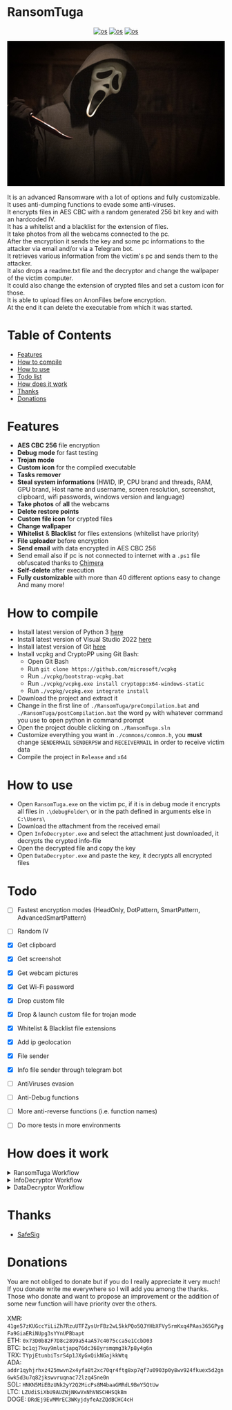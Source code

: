 # RansomTuga
<p align="center">
    <a href="https://en.wikipedia.org/wiki/Microsoft_Windows" target="_blank"><img src="https://img.shields.io/badge/OS-windows-informational?style=plastic-square&logo=windows&logoColor=white" alt="os"></a>
    <a href="https://en.wikipedia.org/wiki/Visual_Studio" target="_blank"><img src="https://img.shields.io/badge/Editor-VisualStudio-blue?style=plastic-square&logo=visual-studio&logoColor=white" alt="os"></a>
    <a href="https://github.com/Tugamer89/RansomTuga" target="_blank"><img src="https://visitor-badge.laobi.icu/badge?page_id=tugamer89.RansomTuga" alt="os"></a>
</p>
<img src=".github/images/main.jpg" alt="logo">

It is an advanced Ransomware with a lot of options and fully customizable.\
It uses anti-dumping functions to evade some anti-viruses.\
It encrypts files in AES CBC with a random generated 256 bit key and with an hardcoded IV.\
It has a whitelist and a blacklist for the extension of files.\
It take photos from all the webcams connected to the pc.\
After the encryption it sends the key and some pc informations to the attacker via email and/or via a Telegram bot.\
It retrieves various information from the victim's pc and sends them to the attacker.\
It also drops a readme.txt file and the decryptor and change the wallpaper of the victim computer.\
It could also change the extension of crypted files and set a custom icon for those.\
It is able to upload files on AnonFiles before encryption.\
At the end it can delete the executable from which it was started.


# Table of Contents
- [Features](#Features)
- [How to compile](#How-to-compile)
- [How to use](#How-to-use)
- [Todo list](#Todo)
- [How does it work](#How-does-it-work)
- [Thanks](#Thanks)
- [Donations](#Donations)


# Features
- **AES CBC 256** file encryption
- **Debug mode** for fast testing
- **Trojan mode**
- **Custom icon** for the compiled executable
- **Tasks remover**
- **Steal system informations** (HWID, IP, CPU brand and threads, RAM, GPU brand, Host name and username, screen resolution, screenshot, clipboard, wifi passwords, windows version and language)
- **Take photos** of **all** the webcams
- **Delete restore points**
- **Custom file icon** for crypted files
- **Change wallpaper**
- **Whitelist** & **Blacklist** for files extensions (whitelist have priority)
- **File uploader** before encryption
- **Send email** with data encrypted in AES CBC 256
- Send email also if pc is not connected to internet with a `.ps1` file obfuscated thanks to [Chimera](https://github.com/tokyoneon/Chimera)
- **Self-delete** after execution
- **Fully customizable** with more than 40 different options easy to change
And many more!


# How to compile
- Install latest version of Python 3 [here](https://www.python.org/downloads/)
- Install latest version of Visual Studio 2022 [here](https://visualstudio.microsoft.com/downloads/)
- Install latest version of Git [here](https://git-scm.com/download/win)
- Install vcpkg and CryptoPP using Git Bash:
  - Open  Git Bash
  - Run `git clone https://github.com/microsoft/vcpkg` 
  - Run `./vcpkg/bootstrap-vcpkg.bat`
  - Run `./vcpkg/vcpkg.exe install cryptopp:x64-windows-static`
  - Run `./vcpkg/vcpkg.exe integrate install`
- Download the project and extract it
- Change in the first line of `./RansomTuga/preCompilation.bat` and `./RansomTuga/postCompilation.bat` the word `py` with whatever command you use to open python in command prompt
- Open the project double clicking on `./RansomTuga.sln`
- Customize everything you want in `./commons/common.h`, you **must** change `SENDERMAIL` `SENDERPSW` and `RECEIVERMAIL` in order to receive victim data
- Compile the project in `Release` and `x64`


# How to use
- Open `RansomTuga.exe` on the victim pc, if it is in debug mode it encrypts all files in `.\debugFolder\` or in the path defined in arguments else in `C:\Users\`
- Download the attachment from the received email
- Open `InfoDecryptor.exe` and select the attachment just downloaded, it decrypts the crypted info-file
- Open the decrypted file and copy the key
- Open `DataDecryptor.exe` and paste the key, it decrypts all encrypted files


# Todo
- [ ] Fastest encryption modes (HeadOnly, DotPattern, SmartPattern, AdvancedSmartPattern)
- [ ] Random IV
- [x] Get clipboard
- [x] Get screenshot
- [x] Get webcam pictures
- [x] Get Wi-Fi password
- [x] Drop custom file
- [x] Drop & launch custom file for trojan mode
- [x] Whitelist & Blacklist file extensions
- [x] Add ip geolocation
- [x] File sender
- [x] Info file sender through telegram bot
- [ ] AntiViruses evasion
- [ ] Anti-Debug functions
- [ ] More anti-reverse functions (i.e. function names)
- [ ] Do more tests in more environments


# How does it work
<details>
  <summary>RansomTuga Workflow</summary>
  <p align="center">
    &nbsp;
    <img src=".github/images/workflow_RansomTuga.png" alt="RansomTugaWorkflow">
  </p>
</details>
<details>
  <summary>InfoDecryptor Workflow</summary>
  <p align="center">
    &nbsp;
    <img src=".github/images/workflow_InfoDecryptor.png" alt="InfoDecryptorWorkflow">
  </p>
</details>
<details>
  <summary>DataDecryptor Workflow</summary>
  <p align="center">
    &nbsp;
    <img src=".github/images/workflow_DataDecryptor.png" alt="DataDecryptorWorkflow">
  </p>
</details>


# Thanks
- [SafeSig](https://bf.hn/uid/105399)


# Donations
You are not obliged to donate but if you do I really appreciate it very much!\
If you donate write me everywhere so I will add you among the thanks.\
Those who donate and want to propose an improvement or the addition of some new function will have priority over the others.\
\
XMR: `41ge57zKUGccYiLiZh7RzuUTFZysUrFBz2wL5kkPQo5QJYHbXFVy5rmKxq4PAas365GPygFa9GiaERiNUpg3sYYnUPBbapt`\
ETH: `0x73D0b82F7D8c2899a54aA57c4075cca5e1CcbD03`\
BTC: `bc1qj7kuy9mlutjapq76dc368yrsmqmg3k7p8y4g6n`\
TRX: `TYpjEtunbiTsrS4p1JXyGxQikNGajkkWtq`\
ADA: `addr1qyhjrhxz425mwvn2x4yfa8t2xc70qr4ftg8xp7qf7u0903p0y8wv924fkuex5d2gn6wk5d3u7q82jkswvruqnac72lzq45ne0n`\
SOL: `HNKN5MiEBzUNk2yY2Q2MicPs8M4baaGMRdL9BeY5QtUw`\
LTC: `LZUdiSiXbU9AUZNjNKwVxNhVNSCHHSQkBm`\
DOGE: `DRdEj9EvMMrEC3WKyjdyfeAzZQdBCHC4cH`
